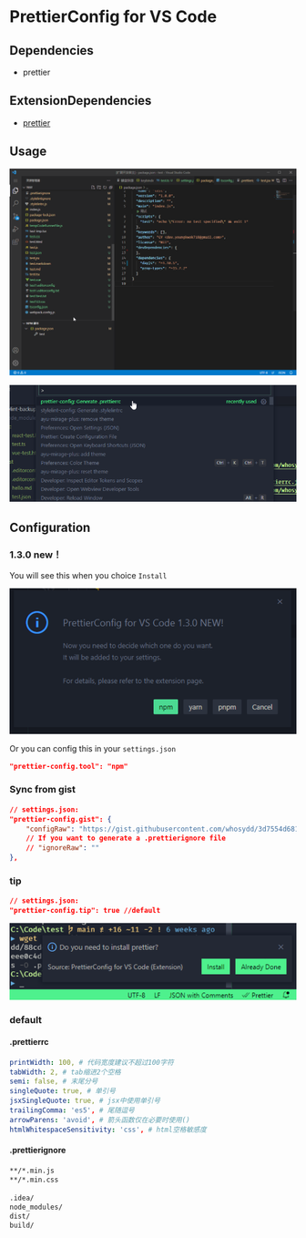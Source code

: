 # PrettierConfig for VS Code

## Dependencies

- prettier

## ExtensionDependencies

- [prettier](https://marketplace.visualstudio.com/items?itemName=esbenp.prettier-vscode)

## Usage

![](https://raw.githubusercontent.com/whosydd/images-in-one/main/20210704000715.gif)

![prettier 72](https://raw.githubusercontent.com/whosydd/images-in-one/main/20210712140259.png)

## Configuration

### 1.3.0 new！

You will see this when you choice `Install`

![image-20221003011635010](https://raw.githubusercontent.com/whosydd/images-in-one/main/images/202210030116547.png)

Or you can config this in your `settings.json`

```json
"prettier-config.tool": "npm"
```

### Sync from gist

```json
// settings.json:
"prettier-config.gist": {
    "configRaw": "https://gist.githubusercontent.com/whosydd/3d7554d6818b0f9c9a2ec8e928857211/raw/423e50984d1060403822e5a62c56d5bb45511a00/.prettierrc",
    // If you want to generate a .prettierignore file
    // "ignoreRaw": ""
},
```

### tip

```json
// settings.json:
"prettier-config.tip": true //default
```

![Capture](https://raw.githubusercontent.com/whosydd/images-in-one/main/20210711234457.PNG)

### default

#### .prettierrc

```yaml
printWidth: 100, # 代码宽度建议不超过100字符
tabWidth: 2, # tab缩进2个空格
semi: false, # 末尾分号
singleQuote: true, # 单引号
jsxSingleQuote: true, # jsx中使用单引号
trailingComma: 'es5', # 尾随逗号
arrowParens: 'avoid', # 箭头函数仅在必要时使用()
htmlWhitespaceSensitivity: 'css', # html空格敏感度
```

#### .prettierignore

```
**/*.min.js
**/*.min.css

.idea/
node_modules/
dist/
build/
```
